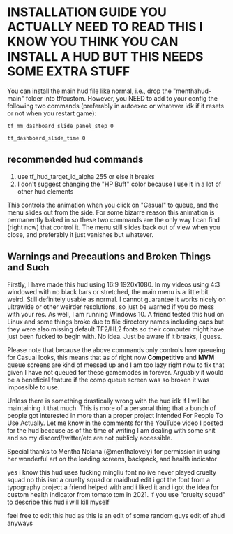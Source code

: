 # **INSTALLATION GUIDE YOU ACTUALLY NEED TO READ THIS I KNOW YOU THINK YOU CAN INSTALL A HUD BUT THIS NEEDS SOME EXTRA STUFF**

You can install the main hud file like normal, i.e., drop the "menthahud-main" folder into tf/custom. However, you NEED to add to your config the following two commands (preferably in autoexec or whatever idk if it resets or not when you restart game):

`tf_mm_dashboard_slide_panel_step 0`

`tf_dashboard_slide_time 0`

## recommended hud commands

1. use tf_hud_target_id_alpha 255 or else it breaks
2. I don't suggest changing the "HP Buff" color because I use it in a lot of other hud elements

This controls the animation when you click on "Casual" to queue, and the menu slides out from the side. For some bizarre reason this animation is permanently baked in so these two commands are the only way I can find (right now) that control it. The menu still slides back out of view when you close, and preferably it just vanishes but whatever.

## Warnings and Precautions and Broken Things and Such

Firstly, I have made this hud using 16:9 1920x1080. In my videos using 4:3 windowed with no black bars or stretched, the main menu is a little bit weird. Still definitely usable as normal. I cannot guarantee it works nicely on ultrawide or other weirder resolutions, so just be warned if you do mess with your res. As well, I am running Windows 10. A friend tested this hud on Linux and some things broke due to file directory names including caps but they were also missing default TF2/HL2 fonts so their computer might have just been fucked to begin with. No idea. Just be aware if it breaks, I guess.

Please note that because the above commands only controls how queueing for Casual looks, this means that as of right now **Competitive** and **MVM** queue screens are kind of messed up and I am too lazy right now to fix that given I have not queued for these gamemodes in forever. Arguably it would be a beneficial feature if the comp queue screen was so broken it was impossible to use.

Unless there is something drastically wrong with the hud idk if I will be maintaining it that much. This is more of a personal thing that a bunch of people got interested in more than a proper project Intended For People To Use Actually. Let me know in the comments for the YouTube video I posted for the hud because as of the time of writing I am dealing with some shit and so my discord/twitter/etc are not publicly accessible.

Special thanks to Mentha Nolana (@menthalovely) for permission in using her wonderful art on the loading screens, backpack, and health indicator

yes i know this hud uses fucking mingliu font no ive never played cruelty squad no this isnt a cruelty squad or maidhud edit i got the font from a typography project a friend helped with and i liked it and i got the idea for custom health indicator from tomato tom in 2021. if you use "cruelty squad" to describe this hud i will kill myself

feel free to edit this hud as this is an edit of some random guys edit of ahud anyways
